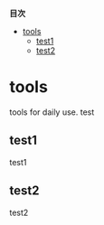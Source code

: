 <!-- START doctoc generated TOC please keep comment here to allow auto update -->
<!-- DON'T EDIT THIS SECTION, INSTEAD RE-RUN doctoc TO UPDATE -->
**目次**

- [tools](#tools)
  - [test1](#test1)
  - [test2](#test2)

<!-- END doctoc generated TOC please keep comment here to allow auto update -->

# tools
tools for daily use.
test

## test1
test1
## test2
test2
